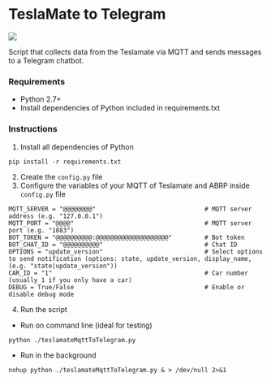 # TeslaMate to Telegram

[![](https://img.shields.io/badge/Donate-PayPal-ff69b4.svg)](https://www.paypal.com/donate?hosted_button_id=9H6B9CRBL6V4E)

Script that collects data from the Teslamate via MQTT and sends messages to a Telegram chatbot.

### Requirements

* Python 2.7+
* Install dependencies of Python included in requirements.txt

### Instructions

1. Install all dependencies of Python
~~~
pip install -r requirements.txt
~~~
2. Create the `config.py` file
3. Configure the variables of your MQTT of Teslamate and ABRP inside `config.py` file
~~~
MQTT_SERVER = "@@@@@@@@"                              # MQTT server address (e.g. "127.0.0.1")
MQTT_PORT = "@@@@"                                    # MQTT server port (e.g. "1883")
BOT_TOKEN = "@@@@@@@@@@:@@@@@@@@@@@@@@@@@@@@"         # Bot token
BOT_CHAT_ID = "@@@@@@@@@@"                            # Chat ID
OPTIONS = "update_version"                            # Select options to send notification (options: state, update_version, display_name, (e.g. "state|update_version"))  
CAR_ID = "1"                                          # Car number (usually 1 if you only have a car)
DEBUG = True/False                                    # Enable or disable debug mode
~~~
4. Run the script
* Run on command line (ideal for testing)
~~~
python ./teslamateMqttToTelegram.py
~~~
* Run in the background
~~~
nohup python ./teslamateMqttToTelegram.py & > /dev/null 2>&1
~~~

